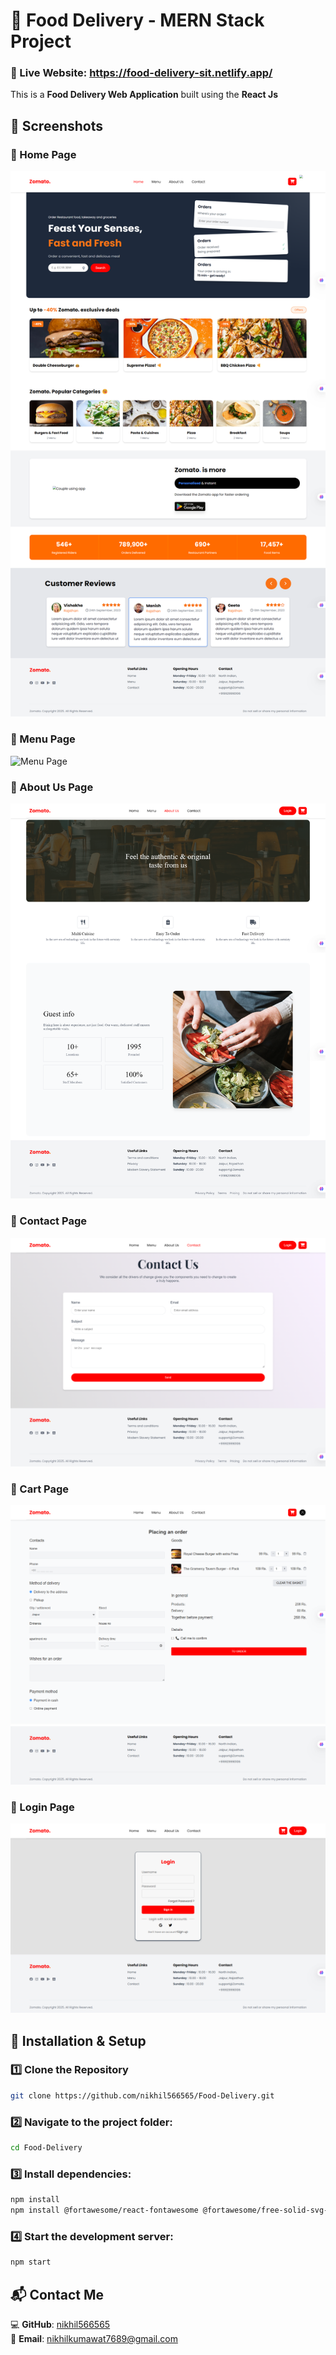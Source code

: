 # 🍔 Food Delivery - MERN Stack Project

### 🔗 Live Website: https://food-delivery-sit.netlify.app/ 
This is a **Food Delivery Web Application** built using the **React Js**
## 📸 Screenshots

### 🔹 Home Page
![Home Page](./frontend/myapp/src/Components/assets/Food-app-images/home.png)

### 🔹 Menu Page
![Menu Page](./frontend/myapp/src/Components/assets/Food-app-images/menu.png)

### 🔹 About Us Page
![About Us](./frontend/myapp/src/Components/assets/Food-app-images/about.png)

### 🔹 Contact Page
![About Us](./frontend/myapp/src/Components/assets/Food-app-images/contact.png)

### 🔹 Cart Page
![About Us](./frontend/myapp/src/Components/assets/Food-app-images/cart.png)

### 🔹 Login Page
![About Us](./frontend/myapp/src/Components/assets/Food-app-images/login.png)

## 🚀 Installation & Setup

### 1️⃣ Clone the Repository
```sh
git clone https://github.com/nikhil566565/Food-Delivery.git
```

### 2️⃣ Navigate to the project folder:
```sh
cd Food-Delivery
```

### 3️⃣ Install dependencies:
```sh
npm install
npm install @fortawesome/react-fontawesome @fortawesome/free-solid-svg-icons

```

### 4️⃣ Start the development server:
```sh
npm start
```

## 📬 Contact Me

💻 **GitHub**: [nikhil566565](https://github.com/nikhil566565)  
📩 **Email**: nikhilkumawat7689@gmail.com  



